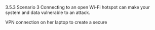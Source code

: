 3.5.3 Scenario 3
Connecting to an open Wi-Fi hotspot can make your system and data vulnerable to an attack.

VPN connection on her laptop to create a secure
